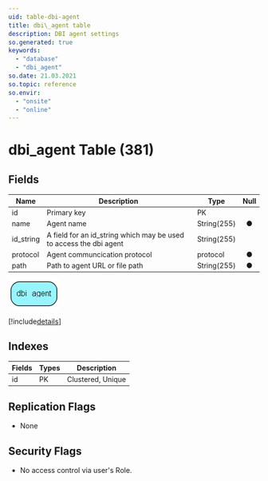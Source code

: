 ```yaml
---
uid: table-dbi-agent
title: dbi\_agent table
description: DBI agent settings
so.generated: true
keywords:
  - "database"
  - "dbi_agent"
so.date: 21.03.2021
so.topic: reference
so.envir:
  - "onsite"
  - "online"
---
```


# dbi\_agent Table (381)

## Fields

| Name | Description | Type | Null |
|------|-------------|------|:----:|
|id|Primary key|PK| |
|name|Agent name|String(255)|&#x25CF;|
|id\_string|A field for an id_string which may be used to access the dbi agent|String(255)| |
|protocol|Agent communcication protocol |protocol|&#x25CF;|
|path|Path to agent URL or file path|String(255)|&#x25CF;|


![dbi_agent table relationship diagram](./media/dbi_agent.png)

[!include[details](./includes/dbi-agent.md)]

## Indexes

| Fields | Types | Description |
|--------|-------|-------------|
|id |PK |Clustered, Unique |

## Replication Flags

* None

## Security Flags

* No access control via user's Role.

